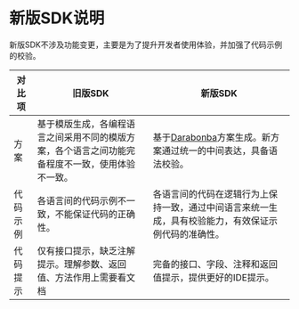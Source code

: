# 新版SDK说明

新版SDK不涉及功能变更，主要是为了提升开发者使用体验，并加强了代码示例的校验。

|对比项|旧版SDK|新版SDK|
|---|-----|-----|
|方案|基于模版生成，各编程语言之间采用不同的模版方案，各个语言之间功能完备程度不一致，使用体验不一致。|基于[Darabonba](https://github.com/aliyun/darabonba/blob/master/README.md)方案生成。新方案通过统一的中间表达，具备语法校验。|
|代码示例|各语言间的代码示例不一致，不能保证代码的正确性。|各语言间的代码在逻辑行为上保持一致，通过中间语言来统一生成，具有校验能力，有效保证示例代码的准确性。|
|代码提示|仅有接口提示，缺乏注解提示。理解参数、返回值、方法作用上需要看文档|完备的接口、字段、注释和返回值提示，提供更好的IDE提示。|

